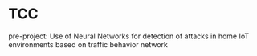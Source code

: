 # TCC
pre-project: Use of Neural Networks for detection of attacks in home IoT environments based on traffic behavior network
